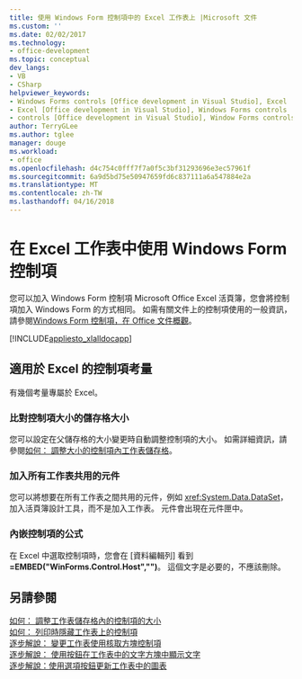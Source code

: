 ```yaml
---
title: 使用 Windows Form 控制項中的 Excel 工作表上 |Microsoft 文件
ms.custom: ''
ms.date: 02/02/2017
ms.technology:
- office-development
ms.topic: conceptual
dev_langs:
- VB
- CSharp
helpviewer_keywords:
- Windows Forms controls [Office development in Visual Studio], Excel
- Excel [Office development in Visual Studio], Windows Forms controls
- controls [Office development in Visual Studio], Window Forms controls
author: TerryGLee
ms.author: tglee
manager: douge
ms.workload:
- office
ms.openlocfilehash: d4c754c0fff7f7a0f5c3bf31293696e3ec57961f
ms.sourcegitcommit: 6a9d5bd75e50947659fd6c837111a6a547884e2a
ms.translationtype: MT
ms.contentlocale: zh-TW
ms.lasthandoff: 04/16/2018
---
```

# <a name="using-windows-forms-controls-on-excel-worksheets"></a>在 Excel 工作表中使用 Windows Form 控制項
  您可以加入 Windows Form 控制項 Microsoft Office Excel 活頁簿，您會將控制項加入 Windows Form 的方式相同。 如需有關文件上的控制項使用的一般資訊，請參閱[Windows Form 控制項，在 Office 文件概觀](../vsto/windows-forms-controls-on-office-documents-overview.md)。  
  
 [!INCLUDE[appliesto_xlalldocapp](../vsto/includes/appliesto-xlalldocapp-md.md)]  
  
## <a name="control-considerations-for-excel"></a>適用於 Excel 的控制項考量  
 有幾個考量專屬於 Excel。  
  
### <a name="matching-control-size-to-cell-size"></a>比對控制項大小的儲存格大小  
 您可以設定在父儲存格的大小變更時自動調整控制項的大小。 如需詳細資訊，請參閱[如何： 調整大小的控制項內工作表儲存格](../vsto/how-to-resize-controls-within-worksheet-cells.md)。  
  
### <a name="adding-components-that-are-shared-by-all-worksheets"></a>加入所有工作表共用的元件  
 您可以將想要在所有工作表之間共用的元件，例如 <xref:System.Data.DataSet>，加入活頁簿設計工具，而不是加入工作表。 元件會出現在元件匣中。  
  
### <a name="formula-for-embedding-controls"></a>內嵌控制項的公式  
 在 Excel 中選取控制項時，您會在 [資料編輯列]  看到 **=EMBED("WinForms.Control.Host","")**。 這個文字是必要的，不應該刪除。  
  
## <a name="see-also"></a>另請參閱  
 [如何： 調整工作表儲存格內的控制項的大小](../vsto/how-to-resize-controls-within-worksheet-cells.md)   
 [如何： 列印時隱藏工作表上的控制項](../vsto/how-to-hide-controls-on-worksheets-when-printing.md)   
 [逐步解說： 變更工作表使用核取方塊控制項](../vsto/walkthrough-changing-worksheet-formatting-using-checkbox-controls.md)   
 [逐步解說： 使用按鈕在工作表中的文字方塊中顯示文字](../vsto/walkthrough-displaying-text-in-a-text-box-in-a-worksheet-using-a-button.md)   
 [逐步解說：使用選項按鈕更新工作表中的圖表](../vsto/walkthrough-updating-a-chart-in-a-worksheet-using-radio-buttons.md)  
  
  